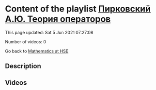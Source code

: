 # Content of the playlist [Пирковский А.Ю. Теория операторов](https://youtube.com/playlist?list=PLq3E5oubNNoAsDWD7ZxG76Dc8O_7CZmgC)

This page updated: Sat 5 Jun 2021 07:27:08

Number of videos: 0

Go back to [Mathematics at HSE](./README.md)

## Description



## Videos


